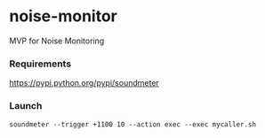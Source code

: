 # noise-monitor
MVP for Noise Monitoring

### Requirements
https://pypi.python.org/pypi/soundmeter

### Launch
```soundmeter --trigger +1100 10 --action exec --exec mycaller.sh```
